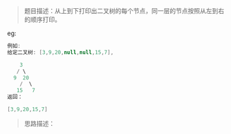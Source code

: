 > 题目描述：从上到下打印出二叉树的每个节点，同一层的节点按照从左到右的顺序打印。

eg:

```java
例如:
给定二叉树: [3,9,20,null,null,15,7],

    3
   / \
  9  20
    /  \
   15   7
返回：

[3,9,20,15,7]
```

> 思路描述：
>

```C++

```
